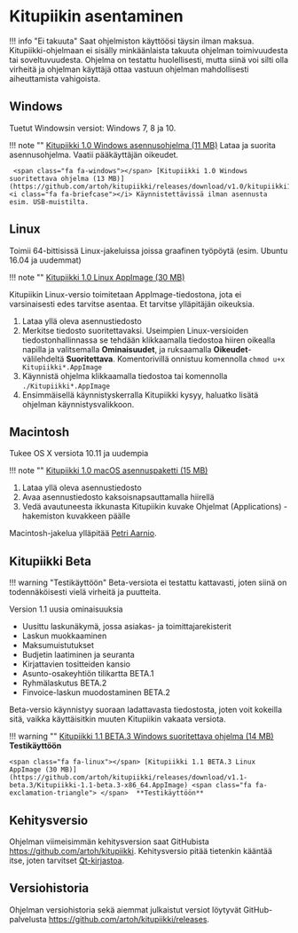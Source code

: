 # Kitupiikin asentaminen

!!! info "Ei takuuta"
    Saat ohjelmiston käyttöösi täysin ilman maksua.
    Kitupiikki-ohjelmaan ei sisälly minkäänlaista takuuta ohjelman toimivuudesta tai soveltuvuudesta. Ohjelma on testattu huolellisesti, mutta siinä voi silti olla virheitä ja ohjelman käyttäjä ottaa vastuun ohjelman mahdollisesti aiheuttamista vahigoista.

## <span class="fa fa-windows"></span> Windows

Tuetut Windowsin versiot: Windows 7, 8 ja 10.

!!! note ""
    <span class="fa fa-windows"></span> [Kitupiikki 1.0 Windows asennusohjelma (11 MB)](https://github.com/artoh/kitupiikki/releases/download/v1.0/kitupiikki-1.0-asennus.exe) <i class="fa fa-laptop"></i> Lataa ja suorita asennusohjelma. <i class="fa fa-user"></i> Vaatii pääkäyttäjän oikeudet.

     <span class="fa fa-windows"></span> [Kitupiikki 1.0 Windows suoritettava ohjelma (13 MB)](https://github.com/artoh/kitupiikki/releases/download/v1.0/kitupiikki1.0.exe) <i class="fa fa-briefcase"></i> Käynnistettävissä ilman asennusta esim. USB-muistilta.


## <span class="fa fa-linux"></span> Linux

Toimii 64-bittisissä Linux-jakeluissa joissa graafinen työpöytä (esim. Ubuntu 16.04 ja uudemmat)

!!! note ""
    <span class="fa fa-linux"></span> [Kitupiikki 1.0 Linux AppImage (30 MB)](https://github.com/artoh/kitupiikki/releases/download/v1.0/Kitupiikki-1.0-x86_64.AppImage)

Kitupiikin Linux-versio toimitetaan AppImage-tiedostona, jota ei varsinaisesti edes tarvitse asentaa. Et tarvitse ylläpitäjän oikeuksia.

1. Lataa yllä oleva asennustiedosto
2. Merkitse tiedosto suoritettavaksi. Useimpien Linux-versioiden tiedostonhallinnassa se tehdään klikkaamalla tiedostoa hiiren oikealla napilla ja valitsemalla **Ominaisuudet**, ja ruksaamalla **Oikeudet**-välilehdeltä **Suoritettava**. Komentorivillä onnistuu komennolla `chmod u+x Kitupiikki*.AppImage`
3. Käynnistä ohjelma klikkaamalla tiedostoa tai komennolla `./Kitupiikki*.AppImage`
4. Ensimmäisellä käynnistyskerralla Kitupiikki kysyy, haluatko lisätä ohjelman käynnistysvalikkoon.


## <span class="fa fa-apple"></span> Macintosh

Tukee OS X versiota 10.11 ja uudempia

!!! note ""
    <span class="fa fa-linux"></span> [Kitupiikki 1.0 macOS asennuspaketti (15 MB) ](https://github.com/petriaarnio/kitupiikki/releases/download/mac_v1.0.0/Kitupiikki.dmg)

1. Lataa yllä oleva asennustiedosto
2. Avaa asennustiedosto kaksoisnapsauttamalla hiirellä
3. Vedä avautuneesta ikkunasta Kitupiikin kuvake Ohjelmat (Applications) -hakemiston kuvakkeen päälle

Macintosh-jakelua ylläpitää [Petri Aarnio](https://github.com/petriaarnio).


## <span class="fa fa-exclamation-triangle"></span> Kitupiikki Beta

!!! warning "Testikäyttöön"
    Beta-versiota ei testattu kattavasti, joten siinä on todennäköisesti vielä virheitä ja puutteita.

Version 1.1 uusia ominaisuuksia

- Uusittu laskunäkymä, jossa asiakas- ja toimittajarekisterit
- Laskun muokkaaminen
- Maksumuistutukset
- Budjetin laatiminen ja seuranta
- Kirjattavien tositteiden kansio
- Asunto-osakeyhtiön tilikartta <span class=ver>BETA.1</span>
- Ryhmälaskutus <span class=ver>BETA.2</span>
- Finvoice-laskun muodostaminen <span class=ver>BETA.2</span>

Beta-versio käynnistyy suoraan ladattavasta tiedostosta, joten voit kokeilla sitä, vaikka käyttäisitkin muuten Kitupiikin vakaata versiota.

!!! warning ""
    <span class="fa fa-windows"></span> [Kitupiikki 1.1 BETA.3 Windows suoritettava ohjelma (14 MB)](https://github.com/artoh/kitupiikki/releases/download/v1.1-beta.3/kitupiikki1.1-beta.3.exe) <span class="fa fa-exclamation-triangle"> </span> **Testikäyttöön**

    <span class="fa fa-linux"></span> [Kitupiikki 1.1 BETA.3 Linux AppImage (30 MB)](https://github.com/artoh/kitupiikki/releases/download/v1.1-beta.3/Kitupiikki-1.1-beta.3-x86_64.AppImage) <span class="fa fa-exclamation-triangle"> </span>  **Testikäyttöön**

## Kehitysversio

Ohjelman viimeisimmän kehitysversion saat GitHubista <https://github.com/artoh/kitupiikki>. Kehitysversio pitää tietenkin kääntää itse, joten tarvitset [Qt-kirjastoa](http://qt.io).

## Versiohistoria

Ohjelman versiohistoria sekä aiemmat julkaistut versiot löytyvät GitHub-palvelusta <https://github.com/artoh/kitupiikki/releases>.
